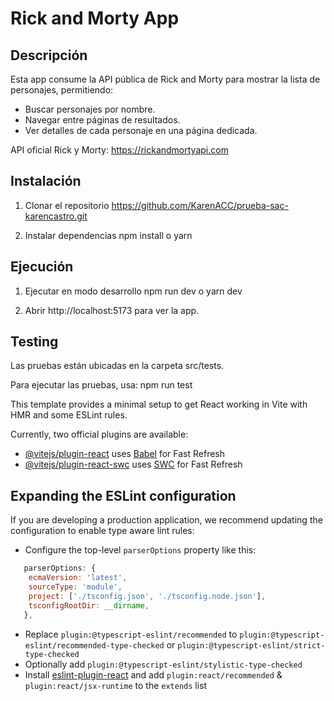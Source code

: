# Rick and Morty App

## Descripción
Esta app consume la API pública de Rick and Morty para mostrar la lista de personajes, permitiendo:

- Buscar personajes por nombre.
- Navegar entre páginas de resultados.
- Ver detalles de cada personaje en una página dedicada.

API oficial Rick y Morty: https://rickandmortyapi.com

## Instalación

1. Clonar el repositorio
   https://github.com/KarenACC/prueba-sac-karencastro.git

2. Instalar dependencias
   npm install
   o
   yarn 

## Ejecución
1. Ejecutar en modo desarrollo 
   npm run dev
   o
   yarn dev

2. Abrir http://localhost:5173 para ver la app.

## Testing
Las pruebas están ubicadas en la carpeta src/tests.

Para ejecutar las pruebas, usa:
   npm run test


This template provides a minimal setup to get React working in Vite with HMR and some ESLint rules.

Currently, two official plugins are available:

- [@vitejs/plugin-react](https://github.com/vitejs/vite-plugin-react/blob/main/packages/plugin-react/README.md) uses [Babel](https://babeljs.io/) for Fast Refresh
- [@vitejs/plugin-react-swc](https://github.com/vitejs/vite-plugin-react-swc) uses [SWC](https://swc.rs/) for Fast Refresh

## Expanding the ESLint configuration

If you are developing a production application, we recommend updating the configuration to enable type aware lint rules:

- Configure the top-level `parserOptions` property like this:

```js
   parserOptions: {
    ecmaVersion: 'latest',
    sourceType: 'module',
    project: ['./tsconfig.json', './tsconfig.node.json'],
    tsconfigRootDir: __dirname,
   },
```

- Replace `plugin:@typescript-eslint/recommended` to `plugin:@typescript-eslint/recommended-type-checked` or `plugin:@typescript-eslint/strict-type-checked`
- Optionally add `plugin:@typescript-eslint/stylistic-type-checked`
- Install [eslint-plugin-react](https://github.com/jsx-eslint/eslint-plugin-react) and add `plugin:react/recommended` & `plugin:react/jsx-runtime` to the `extends` list

